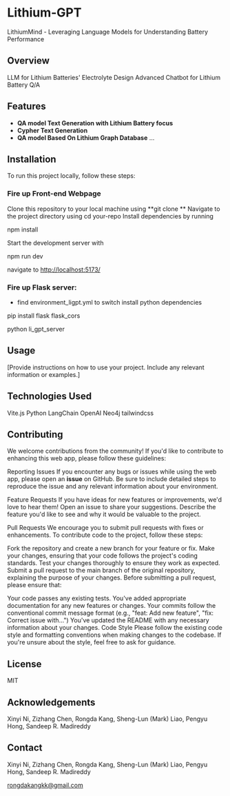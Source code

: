 # Lithium-GPT
LithiumMind - Leveraging Language Models for Understanding Battery Performance

## Overview

LLM for Lithium Batteries' Electrolyte Design
Advanced Chatbot for Lithium Battery Q/A


## Features
- **QA model Text Generation with Lithium Battery focus**
- **Cypher Text Generation**
- **QA model Based On Lithium Graph Database**
...
## Installation

To run this project locally, follow these steps:

### Fire up Front-end Webpage

Clone this repository to your local machine using **git clone **
Navigate to the project directory using cd your-repo
Install dependencies by running 

npm install

Start the development server with

npm run dev

navigate to [http://localhost:5173/](http://localhost:5173/)

### Fire up Flask server:

- find environment_ligpt.yml to switch install python dependencies
  
pip install flask flask_cors

python li_gpt_server

## Usage

[Provide instructions on how to use your project. Include any relevant information or examples.]

## Technologies Used
Vite.js
Python
LangChain
OpenAI
Neo4j
tailwindcss 

## Contributing

We welcome contributions from the community! If you'd like to contribute to enhancing this web app, please follow these guidelines:

Reporting Issues
If you encounter any bugs or issues while using the web app, please open an **issue** on GitHub. Be sure to include detailed steps to reproduce the issue and any relevant information about your environment.

Feature Requests
If you have ideas for new features or improvements, we'd love to hear them! Open an issue to share your suggestions. Describe the feature you'd like to see and why it would be valuable to the project.

Pull Requests
We encourage you to submit pull requests with fixes or enhancements. To contribute code to the project, follow these steps:

Fork the repository and create a new branch for your feature or fix.
Make your changes, ensuring that your code follows the project's coding standards.
Test your changes thoroughly to ensure they work as expected.
Submit a pull request to the main branch of the original repository, explaining the purpose of your changes.
Before submitting a pull request, please ensure that:

Your code passes any existing tests.
You've added appropriate documentation for any new features or changes.
Your commits follow the conventional commit message format (e.g., "feat: Add new feature", "fix: Correct issue with...")
You've updated the README with any necessary information about your changes.
Code Style
Please follow the existing code style and formatting conventions when making changes to the codebase. If you're unsure about the style, feel free to ask for guidance.

## License
MIT

## Acknowledgements
Xinyi Ni, Zizhang Chen, Rongda Kang, Sheng-Lun (Mark) Liao, Pengyu Hong, Sandeep R. Madireddy



## Contact
Xinyi Ni, Zizhang Chen, Rongda Kang, Sheng-Lun (Mark) Liao, Pengyu Hong, Sandeep R. Madireddy

rongdakangkk@gmail.com
